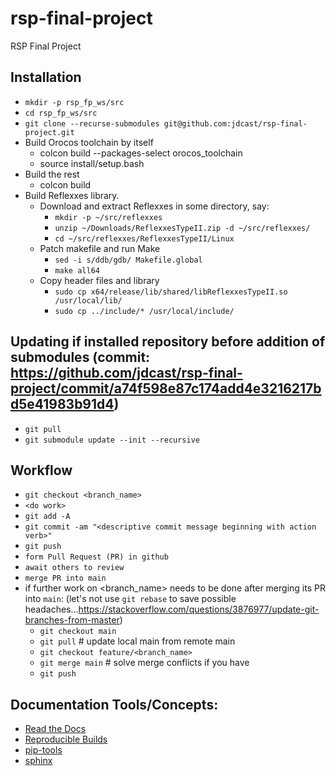 # rsp-final-project
RSP Final Project

## Installation
- `mkdir -p rsp_fp_ws/src`
- `cd rsp_fp_ws/src`
- `git clone --recurse-submodules git@github.com:jdcast/rsp-final-project.git`
- Build Orocos toolchain by itself 
  - colcon build --packages-select orocos_toolchain
  - source install/setup.bash
- Build the rest
  - colcon build
- Build Reflexxes library.
  - Download and extract Reflexxes in some directory, say:
    - `mkdir -p ~/src/reflexxes`
    - `unzip ~/Downloads/ReflexxesTypeII.zip -d ~/src/reflexxes/`
    - `cd ~/src/reflexxes/ReflexxesTypeII/Linux`
  - Patch makefile and run Make
    - `sed -i s/ddb/gdb/ Makefile.global`
    - `make all64`
  - Copy header files and library
    - `sudo cp x64/release/lib/shared/libReflexxesTypeII.so /usr/local/lib/`
    - `sudo cp ../include/* /usr/local/include/`

## Updating if installed repository before addition of submodules (commit: https://github.com/jdcast/rsp-final-project/commit/a74f598e87c174add4e3216217bd5e41983b91d4)
- `git pull`
- `git submodule update --init --recursive`

## Workflow
- `git checkout <branch_name>`
- `<do work>`
- `git add -A`
- `git commit -am "<descriptive commit message beginning with action verb>"`
- `git push`
- `form Pull Request (PR) in github`
- `await others to review`
- `merge PR into main`
- if further work on <branch_name> needs to be done after merging its PR into `main`: (let's not use `git rebase` to save possible headaches...https://stackoverflow.com/questions/3876977/update-git-branches-from-master)
  - `git checkout main`
  - `git pull` # update local main from remote main
  - `git checkout feature/<branch_name>`
  - `git merge main` # solve merge conflicts if you have
  - `git push`

## Documentation Tools/Concepts:
- [Read the Docs](https://docs.readthedocs.io/en/stable/tutorial/index.html#getting-started)
- [Reproducible Builds](https://docs.readthedocs.io/en/stable/guides/reproducible-builds.html)
- [pip-tools](https://pip-tools.readthedocs.io/en/latest/)
- [sphinx](https://www.sphinx-doc.org/en/master/tutorial/getting-started.html#setting-up-your-project-and-development-environment)
